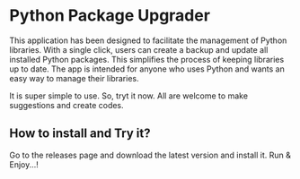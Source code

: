 # Python Package Upgrader
This application has been designed to facilitate the management of Python libraries. With a single click, users can create a backup and update all installed Python packages. This simplifies the process of keeping libraries up to date.  The app is intended for anyone who uses Python and wants an easy way to manage their libraries.

It is super simple to use. So, tryt it now. All are welcome to make suggestions and create codes. 

## How to install and Try it?

Go to the releases page and download the latest version and install it. Run & Enjoy...!
